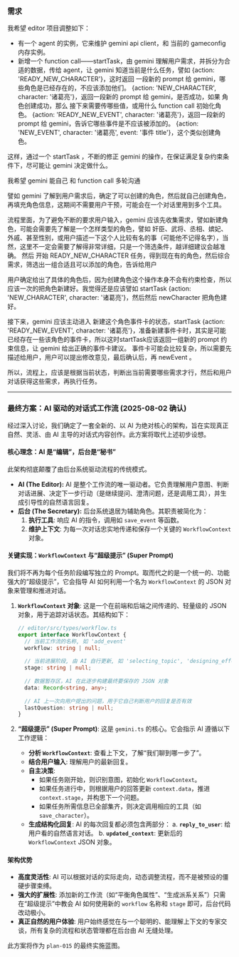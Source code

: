 ### 需求

我希望 editor 项目调整如下：

- 有一个 agent 的实例，它来维护 gemini api client，和 当前的 gameconfig 内存实例。
- 新增一个 function call——startTask，由 gemini 理解用户需求，并拆分为合适的数据，传给 agent，让 gemini 知道当前是什么任务，譬如 
{action: 'READY_NEW_CHARACTER'}，这时返回 一段新的 prompt 给 gemini，哪些角色是已经存在的，不应该添加他们。
{action: 'NEW_CHARACTER', character: '诸葛亮'}，返回一段新的 prompt 给 gemini，是否成功，如果 角色创建成功，那么 接下来需要传哪些值，或用什么 function call 初始化角色。
{action: 'READY_NEW_EVENT', character: '诸葛亮'}，返回一段新的 prompt 给 gemini，告诉它哪些事件是不应该被添加的。
{action: 'NEW_EVENT', character: '诸葛亮', event: '事件 title'}，这个类似创建角色。

这样，通过一个 startTask ，不断的修正 gemini 的操作，在保证满足复杂约束条件下，尽可能让 gemini 决定做什么。

我希望 gemini 能自己 和 function call 多轮沟通

譬如 gemini 了解到用户需求后，确定了可以创建的角色，然后就自己创建角色，再填充角色信息，这期间不需要用户干预，可能会在一个对话里用到多个工具。

流程里面，为了避免不断的要求用户输入，gemini 应该先收集需求，譬如新建角色，可能会需要先了解是一个怎样类型的角色，譬如 奸臣、武将、丞相、嫔妃、外戚、甚至性别，或用户描述一下这个人比较有名的事（可能他不记得名字），当然，这里不一定会需要了解得非常详细，只是一个筛选条件，越详细建议会越准确。
然后 开始 READY_NEW_CHARACTER 任务，得到现在有的角色，然后综合需求，筛选出一组合适且可以添加的角色，告诉给用户

用户确定给出了具体的角色后，因为创建角色这个操作本身不会有约束检查，所以应该一次的把角色新建好。我觉得还是应该譬如 startTask {action: 'NEW_CHARACTER', character: '诸葛亮'}，然后然后 newCharacter 把角色建好。

接下来，gemini 应该主动进入 新建这个角色事件卡的状态，startTask {action: 'READY_NEW_EVENT', character: '诸葛亮'}，准备新建事件卡时，其实是可能已经存在一些该角色的事件卡，所以这时startTask应该返回一组新的 prompt 约束信息，让 gemini 给出正确的事件卡建议。
事件卡可能会比较复杂，所以需要先描述给用户，用户可以提出修改意见，最后确认后，再 newEvent 。

所以，流程上，应该是根据当前状态，判断出当前需要哪些需求才行，然后和用户对话获得这些需求，再执行任务。

---

### 最终方案：AI 驱动的对话式工作流 (2025-08-02 确认)

经过深入讨论，我们确定了一套全新的、以 AI 为绝对核心的架构，旨在实现真正自然、灵活、由 AI 主导的对话式内容创作。此方案将取代上述初步设想。

#### 核心理念：AI 是“编辑”，后台是“秘书”

此架构彻底颠覆了由后台系统驱动流程的传统模式。

*   **AI (The Editor):** AI 是整个工作流的唯一驱动者。它负责理解用户意图、判断对话进展、决定下一步行动（是继续提问、澄清问题，还是调用工具），并生成引导性的自然语言回复。
*   **后台 (The Secretary):** 后台系统退居为辅助角色。其职责被简化为：
    1.  **执行工具**: 响应 AI 的指令，调用如 `save_event` 等函数。
    2.  **维护上下文**: 为每一次对话忠实地传递和保存一个关键的 `WorkflowContext` 对象。

#### 关键实现：`WorkflowContext` 与“超级提示” (Super Prompt)

我们将不再为每个任务阶段编写独立的 Prompt。取而代之的是一个统一的、功能强大的“超级提示”，它会指导 AI 如何利用一个名为 `WorkflowContext` 的 JSON 对象来管理和推进对话。

1.  **`WorkflowContext` 对象**:
    这是一个在前端和后端之间传递的、轻量级的 JSON 对象，用于追踪对话状态。其结构如下：

    ```typescript
    // editor/src/types/workflow.ts
    export interface WorkflowContext {
      // 当前工作流的名称, 如 'add_event'
      workflow: string | null; 
      
      // 当前进展阶段, 由 AI 自行更新, 如 'selecting_topic', 'designing_effects'
      stage: string | null;
      
      // 数据暂存区，AI 在此逐步构建最终要保存的 JSON 对象
      data: Record<string, any>; 
      
      // AI 上一次向用户提出的问题，用于它自己判断用户的回复是否有效
      lastQuestion: string | null; 
    }
    ```

2.  **“超级提示” (Super Prompt)**:
    这是 `gemini.ts` 的核心。它会指示 AI 遵循以下工作逻辑：
    *   **分析 `WorkflowContext`**: 查看上下文，了解“我们聊到哪一步了”。
    *   **结合用户输入**: 理解用户的最新回复。
    *   **自主决策**:
        *   如果任务刚开始，则识别意图，初始化 `WorkflowContext`。
        *   如果任务进行中，则根据用户的回答更新 `context.data`，推进 `context.stage`，并构思下一个问题。
        *   如果任务所需信息已全部集齐，则决定调用相应的工具（如 `save_character`）。
    *   **生成结构化回复**: AI 的每次回复都必须包含两部分：
        a.  **`reply_to_user`**: 给用户看的自然语言对话。
        b.  **`updated_context`**: 更新后的 `WorkflowContext` JSON 对象。

#### 架构优势

*   **高度灵活性**: AI 可以根据对话的实际走向，动态调整流程，而不是被预设的僵硬步骤束缚。
*   **强大的扩展性**: 添加新的工作流（如“平衡角色属性”、“生成派系关系”）只需在“超级提示”中教会 AI 如何使用新的 `workflow` 名称和 `stage` 即可，后台代码改动极小。
*   **真正自然的用户体验**: 用户始终感觉在与一个聪明的、能理解上下文的专家交谈，所有复杂的流程和状态管理都在后台由 AI 无缝处理。

此方案将作为 `plan-015` 的最终实施蓝图。
